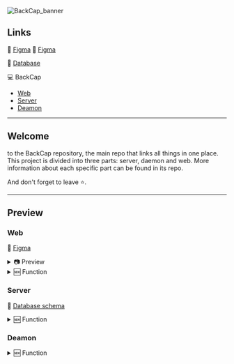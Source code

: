 ![BackCap_banner](https://i.imgur.com/9QxM5pu.png)

## Links

🎨 [Figma](https://www.figma.com/file/cttIGL4CVt8KPoj63cxmig/%F0%9F%94%B4PGR---BackCap-(PUBLIC)?type=design&node-id=501-19196&t=PUmZR5UE2DPjh4H4-0)
🎨 [Figma](<https://www.figma.com/file/cttIGL4CVt8KPoj63cxmig/%F0%9F%94%B4PGR---BackCap-(PUBLIC)?type=design&node-id=501-19196&t=PUmZR5UE2DPjh4H4-0>)

🧮 [Database](https://dbdiagram.io/d/647a2f14722eb774944d0d47)

💻 BackCap

- [Web](https://github.com/Edems-DEV/BackCap_WEB)
- [Server](https://github.com/Edems-DEV/BackCap_SERVER)
- [Deamon](https://github.com/Edems-DEV/BackCap_DEAMON)

---

## Welcome

to the BackCap repository, the main repo that links all things in one place. This project is divided into three parts: server, daemon and web.
More information about each specific part can be found in its repo.

And don't forget to leave ⭐.

---

## Preview

### Web

🎨 [Figma](https://www.figma.com/file/cttIGL4CVt8KPoj63cxmig/%F0%9F%94%B4PGR---BackCap-(PUBLIC)?type=design&node-id=501-19196&t=PUmZR5UE2DPjh4H4-0)

<details> <summary>📷 Preview</summary>
<details> <summary>[🔑]</summary>

![LogIn_showcase](https://i.imgur.com/lM3MCTD.png)

</details>

<details> <summary>[📊]</summary>

![Dashboard](https://i.imgur.com/IDzEXVU.png)
![Datagrid](https://i.imgur.com/WNlW277.png)
![Form](https://i.imgur.com/RDkEvjn.png)

</details>
</details>
<details> <summary>🆕 Function</summary>

- 🔒 Auth
- 🎨 Modern UI
- 🔌 REST Api

</details>

### Server

🧮 [Database schema](https://dbdiagram.io/d/647a2f14722eb774944d0d47)

<details> <summary>🆕 Function</summary>

- 🗞️ Email report
- 🔌 REST Api

</details>

### Deamon

<details> <summary>🆕 Function</summary>

- 💾 Backup Algorythm
- 🔌 REST Api
- (Ftp, Zip)

</details>
